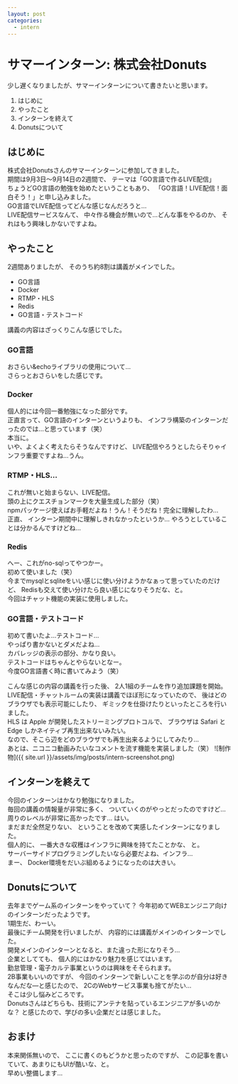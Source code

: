 ```yaml
---
layout: post
categories:
  - intern
---
```

# サマーインターン: 株式会社Donuts

少し遅くなりましたが、サマーインターンについて書きたいと思います。

1. はじめに
2. やったこと
3. インターンを終えて
4. Donutsについて

## はじめに

株式会社Donutsさんのサマーインターンに参加してきました。  
期間は9月3日〜9月14日の2週間で、
テーマは「GO言語で作るLIVE配信」  
ちょうどGO言語の勉強を始めたということもあり、
「GO言語！LIVE配信！面白そう！」と申し込みました。    
GO言語でLIVE配信ってどんな感じなんだろうと…    
LIVE配信サービスなんて、
中々作る機会が無いので…どんな事をやるのか、
それはもう興味しかないですよね。  

## やったこと

2週間ありましたが、
そのうち約8割は講義がメインでした。

- GO言語
- Docker
- RTMP・HLS
- Redis
- GO言語・テストコード

講義の内容はざっくりこんな感じでした。  

### GO言語

おさらい&echoライブラリの使用について…  
さらっとおさらいをした感じです。

### Docker

個人的には今回一番勉強になった部分です。  
正直言って、GO言語のインターンというよりも、
インフラ構築のインターンだったのでは…と思っています（笑）  
本当に。  
いや、よくよく考えたらそうなんですけど、
LIVE配信やろうとしたらそりゃインフラ重要ですよね…うん。

### RTMP・HLS… 

これが無いと始まらない、LIVE配信。  
頭の上にクエスチョンマークを大量生成した部分（笑）  
npmパッケージ使えばお手軽だよね！うん！そうだね！完全に理解したわ…  
正直、
インターン期間中に理解しきれなかったというか…
やろうとしていることは分かるんですけどね…

### Redis

へー、これがno-sqlってやつかー。  
初めて使いました（笑）  
今までmysqlとsqliteをいい感じに使い分けようかなぁって思っていたのだけど、
Redisも交えて使い分けたら良い感じになりそうだな、と。  
今回はチャット機能の実装に使用しました。


### GO言語・テストコード

初めて書いたよ…テストコード…  
やっぱり書かないとダメだよね…  
カバレッジの表示の部分、かなり良い。  
テストコードはちゃんとやらないとなー。  
今度GO言語書く時に書いてみよう（笑）

こんな感じの内容の講義を行った後、
2人1組のチームを作り追加課題を開始。  
LIVE配信・チャットルームの実装は講義でほぼ形になっていたので、
後はどのブラウザでも表示可能にしたり、
ギミックを仕掛けたりといったところを行いました。  
HLS は Apple が開発したストリーミングプロトコルで、
ブラウザは Safari と Edge しかネイティブ再生出来ないみたい。  
なので、そこら辺をどのブラウザでも再生出来るようにしてみたり…  
あとは、ニコニコ動画みたいなコメントを流す機能を実装しました（笑）
![制作物]({{ site.url }}/assets/img/posts/intern-screenshot.png)

## インターンを終えて

今回のインターンはかなり勉強になりました。  
毎回の講義の情報量が非常に多く、
ついていくのがやっとだったのですけど…  
周りのレベルが非常に高かったです…
はい。  
まだまだ全然足りない、
ということを改めて実感したインターンになりました。  
個人的に、
一番大きな収穫はインフラに興味を持てたことかな、
と。  
サーバーサイドプログラミングしたいなら必要だよね、インフラ…  
まー、
Docker環境をだいぶ組めるようになったのは大きい。

## Donutsについて

去年までゲーム系のインターンをやっていて？
今年初めてWEBエンジニア向けのインターンだったようです。  
1期生だ、わーい。  
最後にチーム開発を行いましたが、
内容的には講義がメインのインターンでした。  
開発メインのインターンとなると、また違った形になりそう…  
企業としてても、
個人的にはかなり魅力を感じてはいます。  
勤怠管理・電子カルテ事業というのは興味をそそられます。  
2B事業もいいのですが、
今回のインターンで新しいことを学ぶのが自分は好きなんだな―と感じたので、
2CのWebサービス事業も捨てがたい…  
そこは少し悩みどころです。  
Donutsさんはどちらも、技術にアンテナを貼っているエンジニアが多いのかな？
と感じたので、学びの多い企業だとは感じました。

## おまけ

本来関係無いので、
ここに書くのもどうかと思ったのですが、
この記事を書いていて、あまりにもUIが酷いな、と。  
早めい整備します…
